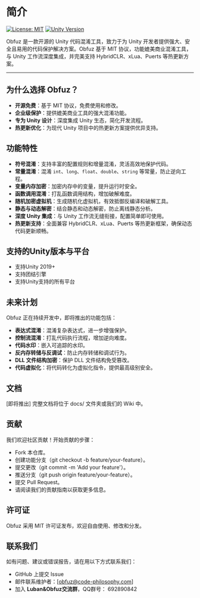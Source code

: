 # 简介

[![License: MIT](https://img.shields.io/badge/License-MIT-yellow.svg)](https://opensource.org/licenses/MIT)
[![Unity Version](https://img.shields.io/badge/Unity-2019%2B-blue)](https://unity.com/)

Obfuz 是一款开源的 Unity 代码混淆工具，致力于为 Unity 开发者提供强大、安全且易用的代码保护解决方案。Obfuz 基于 MIT 协议，功能媲美商业混淆工具，与 Unity 工作流深度集成，并完美支持 HybridCLR、xLua、Puerts 等热更新方案。

---

## 为什么选择 Obfuz？

- **开源免费**：基于 MIT 协议，免费使用和修改。
- **企业级保护**：提供媲美商业工具的强大混淆功能。
- **专为 Unity 设计**：深度集成 Unity 生态，简化开发流程。
- **热更新优化**：为现代 Unity 项目中的热更新方案提供优异支持。

## 功能特性

- **符号混淆**：支持丰富的配置规则和增量混淆，灵活高效地保护代码。
- **常量混淆**：混淆 `int`、`long`、`float`、`double`、`string` 等常量，防止逆向工程。
- **变量内存加密**：加密内存中的变量，提升运行时安全。
- **函数调用混淆**：打乱函数调用结构，增加破解难度。
- **随机加密虚拟机**：生成随机化虚拟机，有效抵御反编译和破解工具。
- **静态与动态解密**：结合静态和动态解密，防止离线静态分析。
- **深度 Unity 集成**：与 Unity 工作流无缝衔接，配置简单即可使用。
- **热更新支持**：全面兼容 HybridCLR、xLua、Puerts 等热更新框架，确保动态代码更新顺畅。

## 支持的Unity版本与平台

- 支持Unity 2019+
- 支持团结引擎
- 支持Unity支持的所有平台

## 未来计划

Obfuz 正在持续开发中，即将推出的功能包括：

- **表达式混淆**：混淆复杂表达式，进一步增强保护。
- **控制流混淆**：打乱代码执行流程，增加逆向难度。
- **代码水印**：嵌入可追踪的水印。
- **反内存转储与反调试**：防止内存转储和调试行为。
- **DLL 文件结构加密**：保护 DLL 文件结构免受篡改。
- **代码虚拟化**：将代码转化为虚拟化指令，提供最高级别安全。

## 文档

[即将推出] 完整文档将位于 docs/ 文件夹或我们的 Wiki 中。

## 贡献

我们欢迎社区贡献！开始贡献的步骤：

- Fork 本仓库。
- 创建功能分支（git checkout -b feature/your-feature）。
- 提交更改（git commit -m 'Add your feature'）。
- 推送分支（git push origin feature/your-feature）。
- 提交 Pull Request。
- 请阅读我们的贡献指南以获取更多信息。

## 许可证

Obfuz 采用 MIT 许可证发布，欢迎自由使用、修改和分发。

## 联系我们

如有问题、建议或错误报告，请在用以下方式联系我们：

- GitHub 上提交 Issue
- 邮件联系维护者：[obfuz@code-philosophy.com]
- 加入 **Luban&Obfuz交流群**，QQ群号： 692890842
